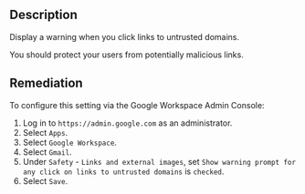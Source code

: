 ## Description

Display a warning when you click links to untrusted domains.

You should protect your users from potentially malicious links.

## Remediation

To configure this setting via the Google Workspace Admin Console:

1. Log in to `https://admin.google.com` as an administrator.
2. Select `Apps`.
3. Select `Google Workspace`.
4. Select `Gmail`.
5. Under `Safety` - `Links and external images`, set `Show warning prompt for any click on links to untrusted domains` is `checked`.
6. Select `Save`.
